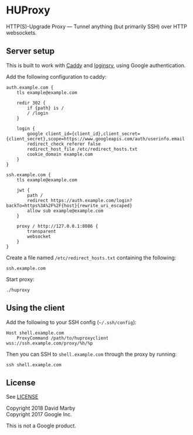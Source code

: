 # HUProxy
HTTP(S)-Upgrade Proxy — Tunnel anything (but primarily SSH) over HTTP
websockets.

## Server setup
This is built to work with [Caddy](https://github.com/mholt/caddy) and [loginsrv](https://github.com/tarent/loginsrv), using Google authentication.

Add the following configuration to caddy:
```
auth.example.com {
    tls example@example.com

    redir 302 {
        if {path} is /
        / /login
    }

    login {
        google client_id={client_id},client_secret={client_secret},scope=https://www.googleapis.com/auth/userinfo.email
        redirect_check_referer false
        redirect_host_file /etc/redirect_hosts.txt
        cookie_domain example.com
    }
}

ssh.example.com {
    tls example@example.com

    jwt {
        path /
        redirect https://auth.example.com/login?backTo=https%3A%2F%2F{host}{rewrite_uri_escaped}
        allow sub example@example.com
    }

    proxy / http://127.0.0.1:8086 {
        transparent
        websocket
    }
}

```

Create a file named `/etc/redirect_hosts.txt` containing the following:
```
ssh.example.com
```

Start proxy:

```
./huproxy
```

## Using the client

Add the following to your SSH config (`~/.ssh/config`):

```
Host shell.example.com
    ProxyCommand /path/to/huproxyclient wss://ssh.example.com/proxy/%h/%p
```

Then you can SSH to `shell.example.com` through the proxy by running:
```
ssh shell.example.com
```

## License
See [LICENSE](LICENSE)

Copyright 2018 David Marby  
Copyright 2017 Google Inc.

This is not a Google product.
